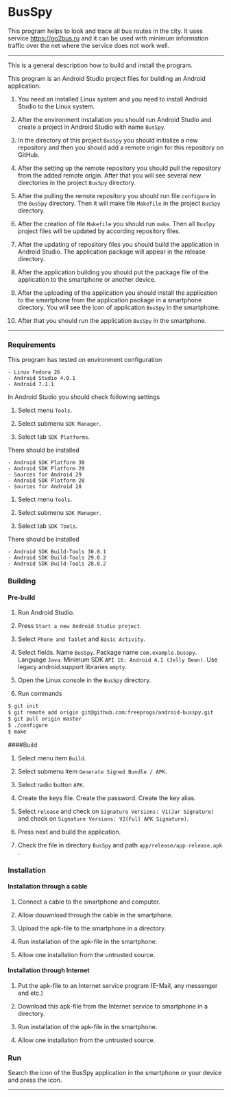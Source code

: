 
# BusSpy

This program helps to look and trace all bus routes in the city. It
uses service https://go2bus.ru and it can be used with minimum
information traffic over the net where the service does not work well.

---

This is a general description how to build and install the program.

This program is an Android Studio project files for building an
Android application.

1. You need an installed Linux system and you need to install Android
Studio to the Linux system.

2. After the environment installation you should run Android Studio
and create a project in Android Studio with name `BusSpy`.

3. In the directory of this project `BusSpy` you should initialize a
new repository and then you should add a remote origin for this
repository on GitHub.

4. After the setting up the remote repository you should pull the
repository from the added remote origin. After that you will see
several new directories in the project `BusSpy` directory.

5. After the pulling the remote repository you should run file
`configure` in the `BusSpy` directory. Then it will make file
`Makefile` in the project `BusSpy` directory.

6. After the creation of file `Makefile` you should run `make`. Then
all `BusSpy` project files will be updated by according repository
files.

7. After the updating of repository files you should build the
application in Android Studio. The application package will appear in
the release directory.

8. After the application building you should put the package file of
the application to the smartphone or another device.

9. After the uploading of the application you should install the
application to the smartphone from the application package in a
smartphone directory. You will see the icon of application `BusSpy` in
the smartphone.

10. After that you should run the application `BusSpy` in the
    smartphone.

---

### Requirements

This program has tested on environment configuration
```
- Linux Fedora 26
- Android Studio 4.0.1
- Android 7.1.1

```

In Android Studio you should check following settings

1. Select menu `Tools`.

2. Select submenu `SDK Manager`.

3. Select tab `SDK Platforms`.

There should be installed

```
- Android SDK Platform 30
- Android SDK Platform 29
- Sources for Android 29
- Android SDK Platform 28
- Sources for Android 28
```

1. Select menu `Tools`.

2. Select submenu `SDK Manager`.

3. Select tab `SDK Tools`.

There should be installed

```
- Android SDK Build-Tools 30.0.1
- Android SDK Build-Tools 29.0.2
- Android SDK Build-Tools 28.0.2
```

### Building

#### Pre-build

1. Run Android Studio.

2. Press `Start a new Android Studio project`.

3. Select `Phone and Tablet` and `Basic Activity`.

4. Select fields. Name `BusSpy`. Package name `com.example.busspy`. Language `Java`. Minimum SDK `API 16: Android 4.1 (Jelly Bean)`. Use legacy android.support libraries `empty`.

5. Open the Linux console in the `BusSpy` directory.

6. Run commands

```sh
$ git init
$ git remote add origin git@github.com:freeprogs/android-busspy.git
$ git pull origin master
$ ./configure
$ make
```

####Build

1. Select menu item `Build`.

2. Select submenu item `Generate Signed Bundle / APK`.

3. Select radio button `APK`.

4. Create the keys file. Create the password. Create the key alias.

5. Select `release` and check on `Signature Versions: V1(Jar Signature)` and check on `Signature Versions: V2(Full APK Signature)`.

6. Press next and build the application.

7. Check the file in directory `BusSpy` and path `app/release/app-release.apk` .

### Installation

#### Installation through a cable

1. Connect a cable to the smartphone and computer.

2. Allow douwnload through the cable in the smartphone.

3. Upload the apk-file to the smartphone in a directory.

4. Run installation of the apk-file in the smartphone.

5. Allow one installation from the untrusted source.

#### Installation through Internet

1. Put the apk-file to an Internet service program (E-Mail, any
   messenger and etc.)

2. Download this apk-file from the Internet service to smartphone in a
   directory.

3. Run installation of the apk-file in the smartphone.

5. Allow one installation from the untrusted source.

### Run

Search the icon of the BusSpy application in the smartphone or your
device and press the icon.

---

